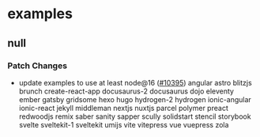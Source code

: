 # examples

## null

### Patch Changes

- update examples to use at least node@16 ([#10395](https://github.com/vercel/vercel/pull/10395))
angular
astro
blitzjs
brunch
create-react-app
docusaurus-2
docusaurus
dojo
eleventy
ember
gatsby
gridsome
hexo
hugo
hydrogen-2
hydrogen
ionic-angular
ionic-react
jekyll
middleman
nextjs
nuxtjs
parcel
polymer
preact
redwoodjs
remix
saber
sanity
sapper
scully
solidstart
stencil
storybook
svelte
sveltekit-1
sveltekit
umijs
vite
vitepress
vue
vuepress
zola
